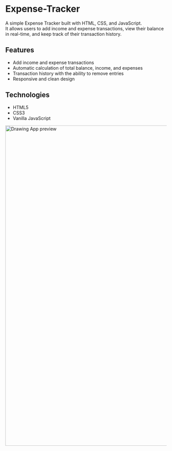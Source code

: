 # Expense-Tracker

A simple Expense Tracker built with HTML, CSS, and JavaScript.  
It allows users to add income and expense transactions, view their balance in real-time, and keep track of their transaction history.

## Features
- Add income and expense transactions
- Automatic calculation of total balance, income, and expenses
- Transaction history with the ability to remove entries
- Responsive and clean design

## Technologies
- HTML5
- CSS3
- Vanilla JavaScript

<img src="Drawing App/pictures/DrawingApp.png" alt="Drawing App preview" width="1000">
